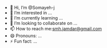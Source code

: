 - 👋 Hi, I’m @Somayeh-j
- 👀 I’m interested in ...
- 🌱 I’m currently learning ...
- 💞️ I’m looking to collaborate on ...
- 📫 How to reach me:smh.jamdar@gmail.com
- 😄 Pronouns: ...
- ⚡ Fun fact: ...

<!---
Somayeh-j/Somayeh-j is a ✨ special ✨ repository because its `README.md` (this file) appears on your GitHub profile.
You can click the Preview link to take a look at your changes.
--->
